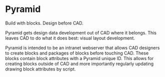 Pyramid
=======

Build with blocks. Design before CAD.

Pyramid gets design data development out of CAD where it belongs. This leaves CAD to do what it does best: visual layout development.

Pyramid is intended to be an intranet webserver that allows CAD designers to create blocks and packages of blocks before touching CAD. These blocks contain block attributes with a Pyramid unique ID.  This allows for creating blocks outside of CAD and more importantly regularly updating drawing block attributes by script.

